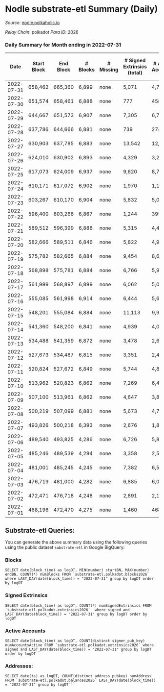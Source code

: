 # Nodle substrate-etl Summary (Daily)

_Source_: [nodle.polkaholic.io](https://nodle.polkaholic.io)

*Relay Chain*: polkadot
*Para ID*: 2026



### Daily Summary for Month ending in 2022-07-31


| Date | Start Block | End Block | # Blocks | # Missing | # Signed Extrinsics (total) | # Active Accounts | # Addresses with Balances | # Events | # Transfers | # XCM Transfers In | # XCM Transfers Out |
| ---- | ----------- | --------- | -------- | --------- | --------------------------- | ----------------- | ------------------------- | -------- | ----------- | ------------------ | ------------------- |
| 2022-07-31 | 658,462 | 665,360 | 6,899 | none  | 5,071 | 4,770 | 505,397 | 176,272 | 114,238  |   |   |
| 2022-07-30 | 651,574 | 658,461 | 6,888 | none  | 777 | 458 | 500,096 | 148,302 | 113,249  |   |   |
| 2022-07-29 | 644,667 | 651,573 | 6,907 | none  | 7,305 | 6,767 |  | 327,120 | 229,374  |   |   |
| 2022-07-28 | 637,786 | 644,666 | 6,881 | none  | 739 | 274 | 483,180 | 277,982 | 125,889  |   |   |
| 2022-07-27 | 630,903 | 637,785 | 6,883 | none  | 13,542 | 12,921 | 479,297 | 452,076 | 180,841  |   |   |
| 2022-07-26 | 624,010 | 630,902 | 6,893 | none  | 4,329 | 3,287 | 488,117 | 649,050 | 296,645  |   |   |
| 2022-07-25 | 617,073 | 624,009 | 6,937 | none  | 9,620 | 8,723 |  | 587,413 | 250,379  |   |   |
| 2022-07-24 | 610,171 | 617,072 | 6,902 | none  | 1,970 | 1,196 | 479,051 | 456,088 | 210,952  |   |   |
| 2022-07-23 | 603,267 | 610,170 | 6,904 | none  | 5,832 | 5,070 | 475,354 | 478,708 | 215,836  |   |   |
| 2022-07-22 | 596,400 | 603,266 | 6,867 | none  | 1,244 | 395 |  | 502,440 | 236,157  |   |   |
| 2022-07-21 | 589,512 | 596,399 | 6,888 | none  | 5,315 | 4,436 |  | 533,005 | 241,305  |   |   |
| 2022-07-20 | 582,666 | 589,511 | 6,846 | none  | 5,822 | 4,946 |  | 102,164 | 236,814  |   |   |
| 2022-07-19 | 575,782 | 582,665 | 6,884 | none  | 9,454 | 8,612 |  | 74,850 | 220,592  |   |   |
| 2022-07-18 | 568,898 | 575,781 | 6,884 | none  | 6,766 | 5,939 | 479,776 | 55,548 | 223,837  |   |   |
| 2022-07-17 | 561,999 | 568,897 | 6,899 | none  | 6,062 | 5,044 | 483,118 | 50,248 | 238,677  |   |   |
| 2022-07-16 | 555,085 | 561,998 | 6,914 | none  | 6,444 | 5,607 | 480,265 | 53,327 | 233,042  |   |   |
| 2022-07-15 | 548,201 | 555,084 | 6,884 | none  | 11,113 | 9,941 |  | 111,786 | 239,665  |   |   |
| 2022-07-14 | 541,360 | 548,200 | 6,841 | none  | 4,939 | 4,050 |  | 42,110 | 241,006  |   |   |
| 2022-07-13 | 534,488 | 541,359 | 6,872 | none  | 3,478 | 2,644 | 478,137 | 32,733 | 213,090  |   |   |
| 2022-07-12 | 527,673 | 534,487 | 6,815 | none  | 3,351 | 2,477 |  | 31,675 | 224,997  |   |   |
| 2022-07-11 | 520,824 | 527,672 | 6,849 | none  | 5,744 | 4,853 |  | 48,073 | 235,563  |   |   |
| 2022-07-10 | 513,962 | 520,823 | 6,862 | none  | 7,269 | 6,445 |  | 59,265 | 216,449  |   |   |
| 2022-07-09 | 507,100 | 513,961 | 6,862 | none  | 4,647 | 3,858 | 470,193 | 41,018 | 214,527  |   |   |
| 2022-07-08 | 500,219 | 507,099 | 6,881 | none  | 5,673 | 4,733 | 468,576 | 48,186 | 224,391  |   |   |
| 2022-07-07 | 493,826 | 500,218 | 6,393 | none  | 2,676 | 1,890 |  | 582,055 | 218,108  |   |   |
| 2022-07-06 | 489,540 | 493,825 | 4,286 | none  | 6,726 | 5,847 | 466,038 | 96,435 | 231,074  |   |   |
| 2022-07-05 | 485,246 | 489,539 | 4,294 | none  | 3,358 | 2,585 |  | 149,021 | 215,161  |   |   |
| 2022-07-04 | 481,001 | 485,245 | 4,245 | none  | 7,382 | 6,514 | 465,523 | 660,668 | 245,073  |   |   |
| 2022-07-03 | 476,719 | 481,000 | 4,282 | none  | 6,885 | 6,064 | 469,742 | 50,997 | 230,178  |   |   |
| 2022-07-02 | 472,471 | 476,718 | 4,248 | none  | 2,891 | 2,105 | 473,903 | 23,259 | 224,185  |   |   |
| 2022-07-01 | 468,196 | 472,470 | 4,275 | none  | 1,460 | 468 |  | 12,178 | 265,984  |   |   |

## Substrate-etl Queries:
You can generate the above summary data using the following queries using the public dataset `substrate-etl` in Google BigQuery:


### Blocks
```
SELECT date(block_time) as logDT, MIN(number) startBN, MAX(number) endBN, COUNT(*) numBlocks FROM `substrate-etl.polkadot.blocks2026`  where LAST_DAY(date(block_time)) = "2022-07-31" group by logDT order by logDT
```


### Signed Extrinsics
```
SELECT date(block_time) as logDT, COUNT(*) numSignedExtrinsics FROM `substrate-etl.polkadot.extrinsics2026`  where signed and LAST_DAY(date(block_time)) = "2022-07-31" group by logDT order by logDT
```


### Active Accounts
```
SELECT date(block_time) as logDT, COUNT(distinct signer_pub_key) numAccountsActive FROM `substrate-etl.polkadot.extrinsics2026` where signed and LAST_DAY(date(block_time)) = "2022-07-31" group by logDT order by logDT
```


### Addresses:
```
SELECT date(ts) as logDT, COUNT(distinct address_pubkey) numAddress FROM `substrate-etl.polkadot.balances2026` LAST_DAY(date(block_time)) = "2022-07-31" group by logDT```


